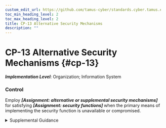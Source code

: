```yaml
---
custom_edit_url: https://github.com/tamus-cyber/standards.cyber.tamus.edu/tree/main/static/content/tamus.edu/TAMUS_profile.xml
toc_min_heading_level: 2
toc_max_heading_level: 2
title: CP-13 Alternative Security Mechanisms
description: ""
---
```


# CP-13 Alternative Security Mechanisms {#cp-13}

_**Implementation Level**_: Organization; Information System

### Control

Employ <strong> <em>[Assignment: alternative or supplemental security mechanisms]</em> </strong> for satisfying <strong> <em>[Assignment: security functions]</em> </strong> when the primary means of implementing the security function is unavailable or compromised.

<details>
  <summary>Supplemental Guidance</summary>

Use of alternative security mechanisms supports system resiliency, contingency planning, and continuity of operations. To ensure mission and business continuity, organizations can implement alternative or supplemental security mechanisms. The mechanisms may be less effective than the primary mechanisms. However, having the capability to readily employ alternative or supplemental mechanisms enhances mission and business continuity that might otherwise be adversely impacted if operations had to be curtailed until the primary means of implementing the functions was restored. Given the cost and level of effort required to provide such alternative capabilities, the alternative or supplemental mechanisms are only applied to critical security capabilities provided by systems, system components, or system services. For example, an organization may issue one-time pads to senior executives, officials, and system administrators if multi-factor tokens—the standard means for achieving secure authentication— are compromised.

</details>

